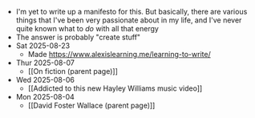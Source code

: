 - I'm yet to write up a manifesto for this. But basically, there are various things that I've been very passionate about in my life, and I've never quite known what to *do* with all that energy
- The answer is probably "create stuff"
- Sat 2025-08-23
	- Made https://www.alexislearning.me/learning-to-write/
- Thur 2025-08-07
	- [[On fiction (parent page)]]
- Wed 2025-08-06
	- [[Addicted to this new Hayley Williams music video]]
- Mon 2025-08-04
	- [[David Foster Wallace (parent page)]]